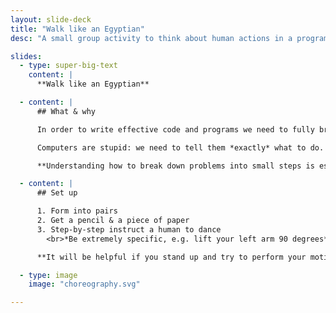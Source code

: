 ```yaml
---
layout: slide-deck
title: "Walk like an Egyptian"
desc: "A small group activity to think about human actions in a programming way: to program another human being."

slides:
  - type: super-big-text
    content: |
      **Walk like an Egyptian**

  - content: |
      ## What & why

      In order to write effective code and programs we need to fully break down problems into small pieces.

      Computers are stupid: we need to tell them *exactly* what to do.

      **Understanding how to break down problems into small steps is essential to writing JavaScript.**

  - content: |
      ## Set up

      1. Form into pairs
      2. Get a pencil & a piece of paper
      3. Step-by-step instruct a human to dance
        <br>*Be extremely specific, e.g. lift your left arm 90 degrees*

      **It will be helpful if you stand up and try to perform your motions.**

  - type: image
    image: "choreography.svg"

---
```

